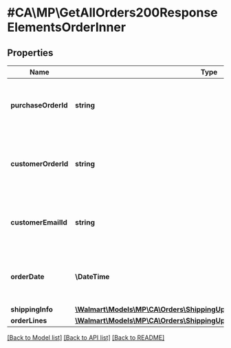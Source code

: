 # #CA\MP\GetAllOrders200ResponseElementsOrderInner

## Properties

Name | Type | Description | Notes
------------ | ------------- | ------------- | -------------
**purchaseOrderId** | **string** | A unique ID associated with the seller's purchase order |
**customerOrderId** | **string** | A unique ID associated with the sales order for specified customer |
**customerEmailId** | **string** | The email address of the customer for the sales order |
**orderDate** | **\DateTime** | The date the customer submitted the sales order |
**shippingInfo** | [**\Walmart\Models\MP\CA\Orders\ShippingUpdatesCA200ResponseShippingInfo**](ShippingUpdatesCA200ResponseShippingInfo.md) |  |
**orderLines** | [**\Walmart\Models\MP\CA\Orders\ShippingUpdatesCA200ResponseOrderLines**](ShippingUpdatesCA200ResponseOrderLines.md) |  |


[[Back to Model list]](../) [[Back to API list]](../../Api/CA/MP) [[Back to README]](../../README.md)
